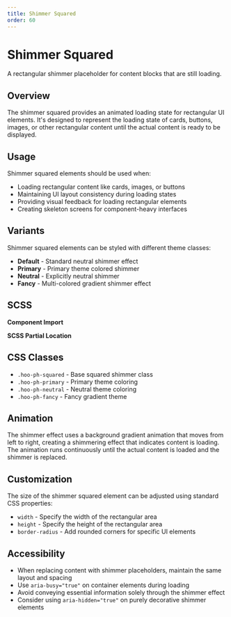 ```yaml
---
title: Shimmer Squared
order: 60
---
```


# Shimmer Squared

A rectangular shimmer placeholder for content blocks that are still loading.

## Overview

The shimmer squared provides an animated loading state for rectangular UI elements. It's designed to represent the loading state of cards, buttons, images, or other rectangular content until the actual content is ready to be displayed.

## Usage

Shimmer squared elements should be used when:
* Loading rectangular content like cards, images, or buttons
* Maintaining UI layout consistency during loading states
* Providing visual feedback for loading rectangular elements
* Creating skeleton screens for component-heavy interfaces

## Variants

Shimmer squared elements can be styled with different theme classes:
* **Default** - Standard neutral shimmer effect
* **Primary** - Primary theme colored shimmer
* **Neutral** - Explicitly neutral shimmer
* **Fancy** - Multi-colored gradient shimmer effect

## SCSS

**Component Import**

**SCSS Partial Location**

## CSS Classes

* `.hoo-ph-squared` - Base squared shimmer class
* `.hoo-ph-primary` - Primary theme coloring
* `.hoo-ph-neutral` - Neutral theme coloring
* `.hoo-ph-fancy` - Fancy gradient theme

## Animation

The shimmer effect uses a background gradient animation that moves from left to right, creating a shimmering effect that indicates content is loading. The animation runs continuously until the actual content is loaded and the shimmer is replaced.

## Customization

The size of the shimmer squared element can be adjusted using standard CSS properties:
* `width` - Specify the width of the rectangular area
* `height` - Specify the height of the rectangular area
* `border-radius` - Add rounded corners for specific UI elements

## Accessibility

* When replacing content with shimmer placeholders, maintain the same layout and spacing
* Use `aria-busy="true"` on container elements during loading
* Avoid conveying essential information solely through the shimmer effect
* Consider using `aria-hidden="true"` on purely decorative shimmer elements
